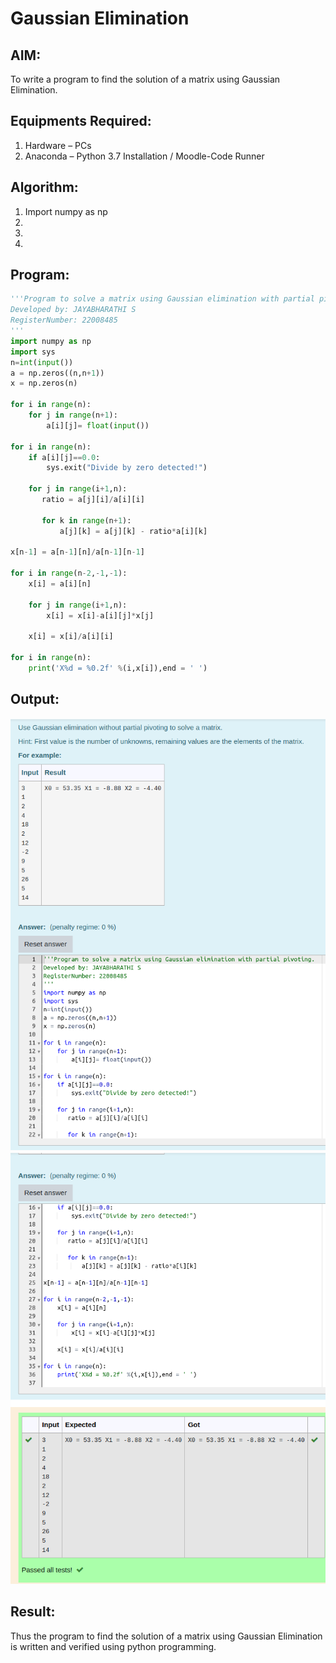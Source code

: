 # Gaussian Elimination

## AIM:

To write a program to find the solution of a matrix using Gaussian Elimination.

## Equipments Required:

1. Hardware – PCs
2. Anaconda – Python 3.7 Installation / Moodle-Code Runner

## Algorithm:
1. Import numpy as np
2. 
3. 
4. 

## Program:

``` python
'''Program to solve a matrix using Gaussian elimination with partial pivoting.
Developed by: JAYABHARATHI S
RegisterNumber: 22008485
'''
import numpy as np
import sys
n=int(input())
a = np.zeros((n,n+1))
x = np.zeros(n)
 
for i in range(n):
    for j in range(n+1):
        a[i][j]= float(input())

for i in range(n):
    if a[i][j]==0.0:
        sys.exit("Divide by zero detected!")

    for j in range(i+1,n):
       ratio = a[j][i]/a[i][i]

       for k in range(n+1):
           a[j][k] = a[j][k] - ratio*a[i][k]

x[n-1] = a[n-1][n]/a[n-1][n-1]

for i in range(n-2,-1,-1):
    x[i] = a[i][n]

    for j in range(i+1,n):
        x[i] = x[i]-a[i][j]*x[j]

    x[i] = x[i]/a[i][i]

for i in range(n):
    print('X%d = %0.2f' %(i,x[i]),end = ' ')
```

## Output:
![gaussian elimination](./gaussian1.png)
![](./gaussian2.png)


## Result:

Thus the program to find the solution of a matrix using Gaussian Elimination is written and verified using python programming.
